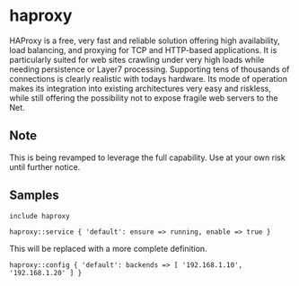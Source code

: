 haproxy
=======

HAProxy is a free, very fast and reliable solution offering high availability,
load balancing, and proxying for TCP and HTTP-based applications. It is
particularly suited for web sites crawling under very high loads while needing
persistence or Layer7 processing. Supporting tens of thousands of connections
is clearly realistic with todays hardware. Its mode of operation makes its
integration into existing architectures very easy and riskless, while still
offering the possibility not to expose fragile web servers to the Net.

Note
----

This is being revamped to leverage the full capability. Use at your own risk
until further notice.

Samples
-------
```
include haproxy
```
```
haproxy::service { 'default': ensure => running, enable => true }
```
This will be replaced with a more complete definition.
```
haproxy::config { 'default': backends => [ '192.168.1.10', '192.168.1.20' ] }
```
